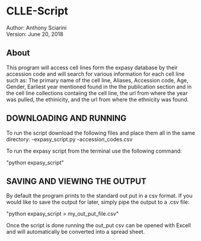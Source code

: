 # CLLE-Script

Author: Anthony Sciarini  
Version: June 20, 2018

About
------
This program will access cell lines form the expasy database by their accession code and will search for various information for each cell line such as:
The primary name of the cell line, Aliases, Accession code, Age, Gender, Earliest year mentioned found in the the publication section and in the cell line collections contaiing the cell line, the url from where 
the year was pulled, the ethinicity, and the url from where the ethnicity was found.


DOWNLOADING AND RUNNING
------------------------
To run the script download the following files and place them all in the same directory: 
-expasy_script.py 
-accession_codes.csv

To run the expasy script from the terminal use the following command:

"python expasy_script"


SAVING AND VIEWING THE OUTPUT
------------------------------

By default the program prints to the standard out put in a csv format.
If you would like to save the output for later, simply pipe the output to a .csv file:

"python expasy_script > my_out_put_file.csv"
 
Once the script is done running the out_put csv can be opened with Excell and will automatically 
be converted into a spread sheet.
